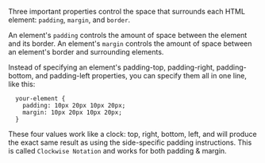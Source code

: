 Three important properties control the space that surrounds each HTML element: `padding`, `margin`, and `border`.

An element's `padding` controls the amount of space between the element and its border.  An element's `margin` controls the amount of space between an element's border and surrounding elements.

Instead of specifying an element's padding-top, padding-right, padding-bottom, and padding-left properties, you can specify them all in one line, like this:

```
  your-element {
    padding: 10px 20px 10px 20px;
    margin: 10px 20px 10px 20px;
  }
```

These four values work like a clock: top, right, bottom, left, and will produce the exact same result as using the side-specific padding instructions.  This is called `Clockwise Notation` and works for both padding & margin.
